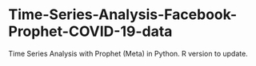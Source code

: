 # Time-Series-Analysis-Facebook-Prophet-COVID-19-data
Time Series Analysis with Prophet (Meta) in Python. R version to update.
